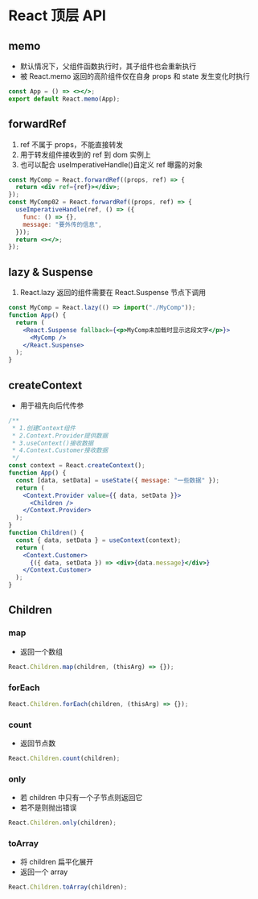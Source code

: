 # React 顶层 API

## memo

- 默认情况下，父组件函数执行时，其子组件也会重新执行
- 被 React.memo 返回的高阶组件仅在自身 props 和 state 发生变化时执行

```jsx
const App = () => <></>;
export default React.memo(App);
```

## forwardRef

1. ref 不属于 props，不能直接转发
2. 用于转发组件接收到的 ref 到 dom 实例上
3. 也可以配合 useImperativeHandle()自定义 ref 曝露的对象

```jsx
const MyComp = React.forwardRef((props, ref) => {
  return <div ref={ref}></div>;
});
const MyComp02 = React.forwardRef((props, ref) => {
  useImperativeHandle(ref, () => ({
    func: () => {},
    message: "要外传的信息",
  }));
  return <></>;
});
```

## lazy & Suspense

1. React.lazy 返回的组件需要在 React.Suspense 节点下调用

```jsx
const MyComp = React.lazy(() => import("./MyComp"));
function App() {
  return (
    <React.Suspense fallback={<p>MyComp未加载时显示这段文字</p>}>
      <MyComp />
    </React.Suspense>
  );
}
```

## createContext

- 用于祖先向后代传参

```jsx
/**
 * 1.创建Context组件
 * 2.Context.Provider提供数据
 * 3.useContext()接收数据
 * 4.Context.Customer接收数据
 */
const context = React.createContext();
function App() {
  const [data, setData] = useState({ message: "一些数据" });
  return (
    <Context.Provider value={{ data, setData }}>
      <Children />
    </Context.Provider>
  );
}
function Children() {
  const { data, setData } = useContext(context);
  return (
    <Context.Customer>
      {({ data, setData }) => <div>{data.message}</div>}
    </Context.Customer>
  );
}
```

## Children

### map

- 返回一个数组

```js
React.Children.map(children, (thisArg) => {});
```

### forEach

```js
React.Children.forEach(children, (thisArg) => {});
```

### count

- 返回节点数

```jsx
React.Children.count(children);
```

### only

- 若 children 中只有一个子节点则返回它
- 若不是则抛出错误

```js
React.Children.only(children);
```

### toArray

- 将 children 扁平化展开
- 返回一个 array

```js
React.Children.toArray(children);
```
